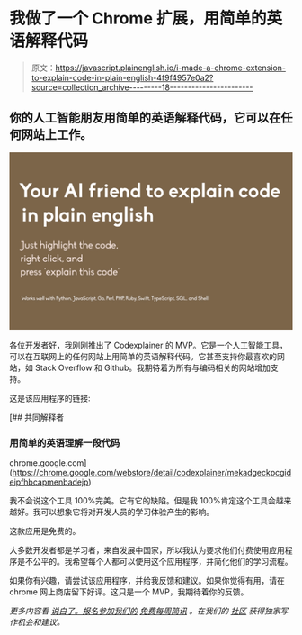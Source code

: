 # 我做了一个 Chrome 扩展，用简单的英语解释代码

> 原文：<https://javascript.plainenglish.io/i-made-a-chrome-extension-to-explain-code-in-plain-english-4f9f4957e0a2?source=collection_archive---------18----------------------->

## 你的人工智能朋友用简单的英语解释代码，它可以在任何网站上工作。

![](img/d9b3333564b6e09335c54f6f30a889cf.png)

各位开发者好，我刚刚推出了 Codexplainer 的 MVP。它是一个人工智能工具，可以在互联网上的任何网站上用简单的英语解释代码。它甚至支持你最喜欢的网站，如 Stack Overflow 和 Github。我期待着为所有与编码相关的网站增加支持。

这是该应用程序的链接:

[](https://chrome.google.com/webstore/detail/codexplainer/mekadgeckpcgideipfhbcapmenbadejp) [## 共同解释者

### 用简单的英语理解一段代码

chrome.google.com](https://chrome.google.com/webstore/detail/codexplainer/mekadgeckpcgideipfhbcapmenbadejp) 

我不会说这个工具 100%完美。它有它的缺陷。但是我 100%肯定这个工具会越来越好。我可以想象它将对开发人员的学习体验产生的影响。

这款应用是免费的。

大多数开发者都是学习者，来自发展中国家，所以我认为要求他们付费使用应用程序是不公平的。我希望每个人都可以使用这个应用程序，并简化他们的学习流程。

如果你有兴趣，请尝试该应用程序，并给我反馈和建议。如果你觉得有用，请在 chrome 网上商店留下好评。这只是一个 MVP，我期待着你的反馈。

*更多内容看* [*说白了。报名参加我们的*](http://plainenglish.io/) [*免费每周简讯*](http://newsletter.plainenglish.io/) *。在我们的* [*社区*](https://discord.gg/GtDtUAvyhW) *获得独家写作机会和建议。*